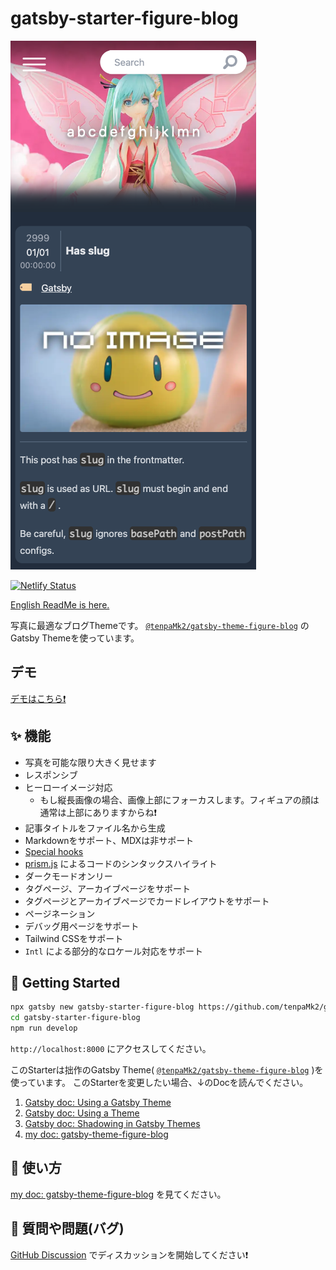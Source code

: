 # gatsby-starter-figure-blog

![exmaple-1](./images/example-1.png)

[![Netlify Status](https://api.netlify.com/api/v1/badges/93c732b9-5632-4167-8407-f6debcbea0aa/deploy-status)](https://app.netlify.com/sites/gatsby-starter-figure-blog/deploys)

[English ReadMe is here.](./README.md)

写真に最適なブログThemeです。
[`@tenpaMk2/gatsby-theme-figure-blog`](https://github.com/tenpaMk2/gatsby-theme-figure-blog)
のGatsby Themeを使っています。

## デモ

[デモはこちら❗](https://gatsby-starter-figure-blog.netlify.app/)

## ✨ 機能

- 写真を可能な限り大きく見せます
- レスポンシブ
- ヒーローイメージ対応
  - もし縦長画像の場合、画像上部にフォーカスします。フィギュアの顔は通常は上部にありますからね❗
- 記事タイトルをファイル名から生成
- Markdownをサポート、MDXは非サポート
- [Special hooks](https://github.com/tenpaMk2/gatsby-theme-figure-blog/tree/main/theme#special-hooks)
- [prism.js](https://prismjs.com/) によるコードのシンタックスハイライト
- ダークモードオンリー
- タグページ、アーカイブページをサポート
- タグページとアーカイブページでカードレイアウトをサポート
- ページネーション
- デバッグ用ページをサポート
- Tailwind CSSをサポート
- `Intl` による部分的なロケール対応をサポート

## 🚀 Getting Started

```sh
npx gatsby new gatsby-starter-figure-blog https://github.com/tenpaMk2/gatsby-starter-figure-blog
cd gatsby-starter-figure-blog
npm run develop
```

`http://localhost:8000` にアクセスしてください。

このStarterは拙作のGatsby Theme(
[`@tenpaMk2/gatsby-theme-figure-blog`](https://github.com/tenpaMk2/gatsby-theme-figure-blog)
)を使っています。
このStarterを変更したい場合、↓のDocを読んでください。

1. [Gatsby doc: Using a Gatsby Theme](https://www.gatsbyjs.com/docs/how-to/plugins-and-themes/using-a-gatsby-theme/)
2. [Gatsby doc: Using a Theme](https://www.gatsbyjs.com/tutorial/using-a-theme/)
3. [Gatsby doc: Shadowing in Gatsby Themes](https://www.gatsbyjs.com/docs/how-to/plugins-and-themes/shadowing/)
4. [my doc: gatsby-theme-figure-blog](https://github.com/tenpaMk2/gatsby-theme-figure-blog/tree/main/theme)

## 📝 使い方

[my doc: gatsby-theme-figure-blog](https://github.com/tenpaMk2/gatsby-theme-figure-blog/tree/main/theme)
を見てください。

## 🤔 質問や問題(バグ)

[GitHub Discussion](https://github.com/tenpaMk2/gatsby-theme-figure-blog/discussions)
でディスカッションを開始してください❗
